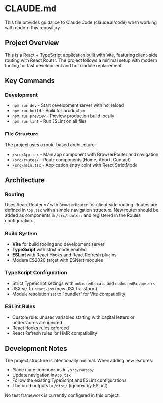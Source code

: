 # CLAUDE.md

This file provides guidance to Claude Code (claude.ai/code) when working with code in this repository.

## Project Overview

This is a React + TypeScript application built with Vite, featuring client-side routing with React Router. The project follows a minimal setup with modern tooling for fast development and hot module replacement.

## Key Commands

### Development
- `npm run dev` - Start development server with hot reload
- `npm run build` - Build for production 
- `npm run preview` - Preview production build locally
- `npm run lint` - Run ESLint on all files

### File Structure
The project uses a route-based architecture:
- `/src/App.tsx` - Main app component with BrowserRouter and navigation
- `/src/routes/` - Route components (Home, About, Contact)
- `/src/main.tsx` - Application entry point with React StrictMode

## Architecture

### Routing
Uses React Router v7 with `BrowserRouter` for client-side routing. Routes are defined in `App.tsx` with a simple navigation structure. New routes should be added as components in `/src/routes/` and registered in the Routes configuration.

### Build System
- **Vite** for build tooling and development server
- **TypeScript** with strict mode enabled
- **ESLint** with React Hooks and React Refresh plugins
- Modern ES2020 target with ESNext modules

### TypeScript Configuration
- Strict TypeScript settings with `noUnusedLocals` and `noUnusedParameters`
- JSX set to `react-jsx` (new JSX transform)
- Module resolution set to "bundler" for Vite compatibility

### ESLint Rules
- Custom rule: unused variables starting with capital letters or underscores are ignored
- React Hooks rules enforced
- React Refresh rules for HMR compatibility

## Development Notes

The project structure is intentionally minimal. When adding new features:
- Place route components in `/src/routes/`
- Update navigation in `App.tsx` 
- Follow the existing TypeScript and ESLint configurations
- The build outputs to `/dist/` (ignored by ESLint)

No test framework is currently configured in this project.